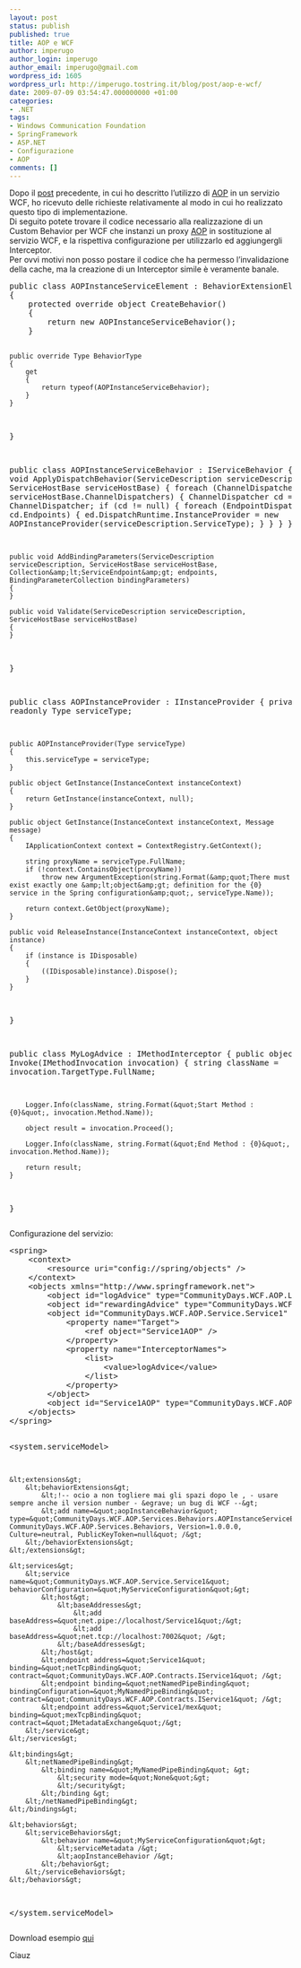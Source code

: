 ```yaml
---
layout: post
status: publish
published: true
title: AOP e WCF
author: imperugo
author_login: imperugo
author_email: imperugo@gmail.com
wordpress_id: 1605
wordpress_url: http://imperugo.tostring.it/blog/post/aop-e-wcf/
date: 2009-07-09 03:54:47.000000000 +01:00
categories:
- .NET
tags:
- Windows Communication Foundation
- SpringFramework
- ASP.NET
- Configurazione
- AOP
comments: []
---
```

<p>Dopo il <a target="_blank" href="http://imperugo.tostring.it/Blog/Post/AOP-per-il-Bug-Fixing">post</a> precedente, in cui ho descritto l&rsquo;utilizzo di <a target="_blank" rel="nofollow" href="http://en.wikipedia.org/wiki/Aspect-oriented_programming" title="Aspect Oriented Programming">AOP</a> in un servizio WCF, ho ricevuto delle richieste relativamente al modo in cui ho realizzato questo tipo di implementazione.     <br />
Di seguito potete trovare il codice necessario alla realizzazione di un Custom Behavior per WCF che instanzi un proxy <a target="_blank" rel="nofollow" href="http://en.wikipedia.org/wiki/Aspect-oriented_programming" title="Aspect Oriented Programming">AOP</a> in sostituzione al servizio WCF, e la rispettiva configurazione per utilizzarlo ed aggiungergli Interceptor.     <br />
Per ovvi motivi non posso postare il codice che ha permesso l&rsquo;invalidazione della cache, ma la creazione di un Interceptor simile &egrave; veramente banale.</p>
<pre class="brush: csharp; ruler: true;">
public class AOPInstanceServiceElement : BehaviorExtensionElement
{
    protected override object CreateBehavior()
    {
        return new AOPInstanceServiceBehavior();
    }

    public override Type BehaviorType
    {
        get
        {
            return typeof(AOPInstanceServiceBehavior);
        }
    }
}

public class AOPInstanceServiceBehavior : IServiceBehavior
{
    public void ApplyDispatchBehavior(ServiceDescription serviceDescription, ServiceHostBase serviceHostBase)
    {
        foreach (ChannelDispatcherBase cdb in serviceHostBase.ChannelDispatchers)
        {
            ChannelDispatcher cd = cdb as ChannelDispatcher;
            if (cd != null)
            {
                foreach (EndpointDispatcher ed in cd.Endpoints)
                {
                    ed.DispatchRuntime.InstanceProvider = new AOPInstanceProvider(serviceDescription.ServiceType);
                }
            }
        }
    }

    public void AddBindingParameters(ServiceDescription serviceDescription, ServiceHostBase serviceHostBase, Collection&amp;lt;ServiceEndpoint&amp;gt; endpoints, BindingParameterCollection bindingParameters)
    {
    }

    public void Validate(ServiceDescription serviceDescription, ServiceHostBase serviceHostBase)
    {
    }
}

public class AOPInstanceProvider : IInstanceProvider
{
    private readonly Type serviceType;

    public AOPInstanceProvider(Type serviceType)
    {
        this.serviceType = serviceType;
    }

    public object GetInstance(InstanceContext instanceContext)
    {
        return GetInstance(instanceContext, null);
    }

    public object GetInstance(InstanceContext instanceContext, Message message)
    {
        IApplicationContext context = ContextRegistry.GetContext();

        string proxyName = serviceType.FullName;
        if (!context.ContainsObject(proxyName))
            throw new ArgumentException(string.Format(&amp;quot;There must exist exactly one &amp;lt;object&amp;gt; definition for the {0} service in the Spring configuration&amp;quot;, serviceType.Name));

        return context.GetObject(proxyName);
    }

    public void ReleaseInstance(InstanceContext instanceContext, object instance)
    {
        if (instance is IDisposable)
        {
            ((IDisposable)instance).Dispose();
        }
    }
}


public class MyLogAdvice : IMethodInterceptor
{
    public object Invoke(IMethodInvocation invocation)
    {
        string className = invocation.TargetType.FullName;

        Logger.Info(className, string.Format(&quot;Start Method : {0}&quot;, invocation.Method.Name));

        object result = invocation.Proceed();

        Logger.Info(className, string.Format(&quot;End Method : {0}&quot;, invocation.Method.Name));

        return result;
    }
}</pre>
<p>Configurazione del servizio:</p>
<pre class="brush: xml; ruler: true;">
&lt;spring&gt;
    &lt;context&gt;
        &lt;resource uri=&quot;config://spring/objects&quot; /&gt;
    &lt;/context&gt;
    &lt;objects xmlns=&quot;http://www.springframework.net&quot;&gt;
        &lt;object id=&quot;logAdvice&quot; type=&quot;CommunityDays.WCF.AOP.LogAdvice.MyLogAdvice, CommunityDays.WCF.AOP.LogAdvice&quot; /&gt;
        &lt;object id=&quot;rewardingAdvice&quot; type=&quot;CommunityDays.WCF.AOP.RewardingAdvice.MyRewardingAdvice, CommunityDays.WCF.AOP.RewardingAdvice&quot; /&gt;
        &lt;object id=&quot;CommunityDays.WCF.AOP.Service.Service1&quot; type=&quot;Spring.Aop.Framework.ProxyFactoryObject, Spring.Aop&quot;&gt;
            &lt;property name=&quot;Target&quot;&gt;
                &lt;ref object=&quot;Service1AOP&quot; /&gt;
            &lt;/property&gt;
            &lt;property name=&quot;InterceptorNames&quot;&gt;
                &lt;list&gt;
                    &lt;value&gt;logAdvice&lt;/value&gt;
                &lt;/list&gt;
            &lt;/property&gt;
        &lt;/object&gt;
        &lt;object id=&quot;Service1AOP&quot; type=&quot;CommunityDays.WCF.AOP.Service.Service1, CommunityDays.WCF.AOP.Service&quot; /&gt;
    &lt;/objects&gt;
&lt;/spring&gt;

&lt;system.serviceModel&gt;
    
    &lt;extensions&gt;
        &lt;behaviorExtensions&gt;
            &lt;!-- ocio a non togliere mai gli spazi dopo le , - usare sempre anche il version number - &egrave; un bug di WCF --&gt;
            &lt;add name=&quot;aopInstanceBehavior&quot; type=&quot;CommunityDays.WCF.AOP.Services.Behaviors.AOPInstanceServiceElement, CommunityDays.WCF.AOP.Services.Behaviors, Version=1.0.0.0, Culture=neutral, PublicKeyToken=null&quot; /&gt;
        &lt;/behaviorExtensions&gt;
    &lt;/extensions&gt;

    &lt;services&gt;
        &lt;service name=&quot;CommunityDays.WCF.AOP.Service.Service1&quot; behaviorConfiguration=&quot;MyServiceConfiguration&quot;&gt;
            &lt;host&gt;
                &lt;baseAddresses&gt;
                    &lt;add baseAddress=&quot;net.pipe://localhost/Service1&quot;/&gt;
                    &lt;add baseAddress=&quot;net.tcp://localhost:7002&quot; /&gt;
                &lt;/baseAddresses&gt;
            &lt;/host&gt;
            &lt;endpoint address=&quot;Service1&quot; binding=&quot;netTcpBinding&quot; contract=&quot;CommunityDays.WCF.AOP.Contracts.IService1&quot; /&gt;
            &lt;endpoint binding=&quot;netNamedPipeBinding&quot; bindingConfiguration=&quot;MyNamedPipeBinding&quot; contract=&quot;CommunityDays.WCF.AOP.Contracts.IService1&quot; /&gt;
            &lt;endpoint address=&quot;Service1/mex&quot; binding=&quot;mexTcpBinding&quot; contract=&quot;IMetadataExchange&quot;/&gt;
        &lt;/service&gt;
    &lt;/services&gt;

    &lt;bindings&gt;
        &lt;netNamedPipeBinding&gt;
            &lt;binding name=&quot;MyNamedPipeBinding&quot; &gt;
                &lt;security mode=&quot;None&quot;&gt;
                &lt;/security&gt;
            &lt;/binding &gt;
        &lt;/netNamedPipeBinding&gt;
    &lt;/bindings&gt;

    &lt;behaviors&gt;
        &lt;serviceBehaviors&gt;
            &lt;behavior name=&quot;MyServiceConfiguration&quot;&gt;
                &lt;serviceMetadata /&gt;
                &lt;aopInstanceBehavior /&gt;
            &lt;/behavior&gt;
        &lt;/serviceBehaviors&gt;
    &lt;/behaviors&gt;
    
&lt;/system.serviceModel&gt;</pre>

<div id="scid:fb3a1972-4489-4e52-abe7-25a00bb07fdf:a56b200d-d628-48ce-b9b5-75b5513992ea" class="wlWriterEditableSmartContent" style="margin: 0px; padding: 0px; display: inline; float: none;">
<p>
Download esempio
<a target="_blank" href="http://imperugo.tostring.it/Content/Uploaded/image/aop.zip">qui</a>
</p>
</div>

<p>Ciauz</p>
